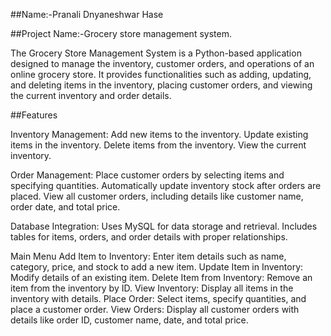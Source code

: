 ##Name:-Pranali Dnyaneshwar Hase

##Project Name:-Grocery store management system.

The Grocery Store Management System is a Python-based application designed to manage the inventory, customer orders, and operations of an online grocery store. 
It provides functionalities such as adding, updating, and deleting items in the inventory, placing customer orders, and viewing the current inventory and order details.

##Features

Inventory Management:
Add new items to the inventory.
Update existing items in the inventory.
Delete items from the inventory.
View the current inventory.

Order Management:
Place customer orders by selecting items and specifying quantities.
Automatically update inventory stock after orders are placed.
View all customer orders, including details like customer name, order date, and total price.

Database Integration:
Uses MySQL for data storage and retrieval.
Includes tables for items, orders, and order details with proper relationships.

Main Menu
Add Item to Inventory: Enter item details such as name, category, price, and stock to add a new item.
Update Item in Inventory: Modify details of an existing item.
Delete Item from Inventory: Remove an item from the inventory by ID.
View Inventory: Display all items in the inventory with details.
Place Order: Select items, specify quantities, and place a customer order.
View Orders: Display all customer orders with details like order ID, customer name, date, and total price.

